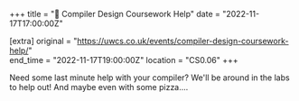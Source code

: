 +++
title = "🧠 Compiler Design Coursework Help"
date = "2022-11-17T17:00:00Z"

[extra]
original = "https://uwcs.co.uk/events/compiler-design-coursework-help/"    
end_time = "2022-11-17T19:00:00Z"
location = "CS0.06"
+++

Need some last minute help with your compiler? We'll be around in the labs to help out! And maybe even with some pizza....
